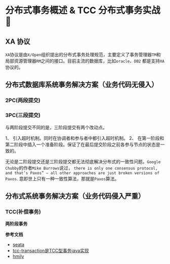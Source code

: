 # 分布式事务概述 & TCC 分布式事务实战 :hammer:

## XA 协议

`XA`协议是由`X/Open`组织提出的分布式事务处理规范，主要定义了事务管理器`TM`和局部资源管理器`RM`之间的接口。目前主流的数据库，比如`oracle`、`DB2` 都是支持`XA`协议的。

## 分布式数据库系统事务解决方案（业务代码无侵入）

### 2PC(两段提交)

### 3PC(三段提交)

与两阶段提交不同的是，三阶段提交有两个改动点。

1、 引入超时机制。同时在协调者和参与者中都引入超时机制。
2、 在第一阶段和第二阶段中插入一个准备阶段。保证了在最后提交阶段之前各参与节点的状态是一致的。

无论是二阶段提交还是三阶段提交都无法彻底解决分布式的一致性问题。`Google Chubby`的作者`Mike Burrows`说过， 
`there is only one consensus protocol, and that’s Paxos” – all other approaches are just broken versions of Paxos`. 
意即世上只有一种一致性算法，那就是`Paxos`算法。


## 分布式系统事务解决方案（业务代码侵入严重）

### TCC(补偿事务)

**两阶段事务**


**参考文档**
- [seata](https://github.com/seata/seata)
- [tcc-transaction是TCC型事务java实现](https://github.com/changmingxie/tcc-transaction)
- [hmily](https://github.com/dromara/hmily)